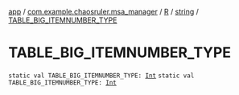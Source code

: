 [app](../../../index.md) / [com.example.chaosruler.msa_manager](../../index.md) / [R](../index.md) / [string](index.md) / [TABLE_BIG_ITEMNUMBER_TYPE](.)

# TABLE_BIG_ITEMNUMBER_TYPE

`static val TABLE_BIG_ITEMNUMBER_TYPE: `[`Int`](https://kotlinlang.org/api/latest/jvm/stdlib/kotlin/-int/index.html)
`static val TABLE_BIG_ITEMNUMBER_TYPE: `[`Int`](https://kotlinlang.org/api/latest/jvm/stdlib/kotlin/-int/index.html)